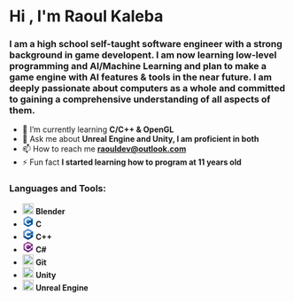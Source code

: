 <h1 align="Left">Hi , I'm Raoul Kaleba</h1>
<h3 align="Left">I am a high school self-taught software engineer with a strong background in game developent. I am now learning low-level programming and AI/Machine Learning and plan to make a game engine with AI features & tools in the near future. I am deeply passionate about computers as a whole and committed to gaining a comprehensive understanding of all aspects of them.</h3>

- 🌱 I’m currently learning **C/C++ & OpenGL**
- 💬 Ask me about **Unreal Engine and Unity, I am proficient in both**
- 📫 How to reach me **raouldev@outlook.com**
- ⚡ Fun fact **I started learning how to program at 11 years old**

### Languages and Tools:

- <img src="https://download.blender.org/branding/community/blender_community_badge_white.svg" width="20" height="20" /> **Blender**
- <img src="https://raw.githubusercontent.com/devicons/devicon/master/icons/c/c-original.svg" width="20" height="20" /> **C**
- <img src="https://raw.githubusercontent.com/devicons/devicon/master/icons/cplusplus/cplusplus-original.svg" width="20" height="20" /> **C++**
- <img src="https://raw.githubusercontent.com/devicons/devicon/master/icons/csharp/csharp-original.svg" width="20" height="20" /> **C#**
- <img src="https://www.vectorlogo.zone/logos/git-scm/git-scm-icon.svg" width="20" height="20" /> **Git**
- <img src="https://www.vectorlogo.zone/logos/unity3d/unity3d-icon.svg" width="20" height="20" /> **Unity**
- <img src="https://raw.githubusercontent.com/kenangundogan/fontisto/036b7eca71aab1bef8e6a0518f7329f13ed62f6b/icons/svg/brand/unreal-engine.svg" width="20" height="20" /> **Unreal Engine**
